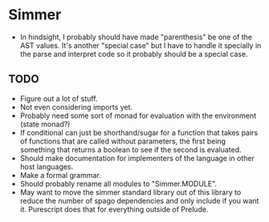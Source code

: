 # Simmer

- In hindsight, I probably should have made "parenthesis" be one of the AST values. It's another "special case" but I have to handle it specially in the parse and interpret code so it probably should be a special case.

## TODO

- Figure out a lot of stuff.
- Not even considering imports yet.
- Probably need some sort of monad for evaluation with the environment (state monad?)
- If conditional can just be shorthand/sugar for a function that takes pairs of functions that are called without parameters, the first being something that returns a boolean to see if the second is evaluated.
- Should make documentation for implementers of the language in other host languages.
- Make a formal grammar.
- Should probably rename all modules to "Simmer.MODULE".
- May want to move the simmer standard library out of this library to reduce the number of spago dependencies and only include if you want it. Purescript does that for everything outside of Prelude.
